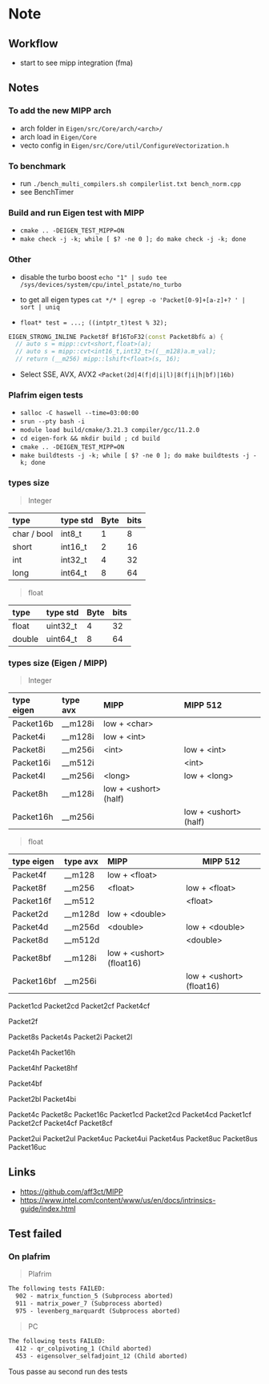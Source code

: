 # Note

## Workflow

* start to see mipp integration (fma)

## Notes

### To add the new MIPP arch

* arch folder in `Eigen/src/Core/arch/<arch>/`
* arch load in `Eigen/Core`
* vecto config in `Eigen/src/Core/util/ConfigureVectorization.h`

### To benchmark

* run `./bench_multi_compilers.sh compilerlist.txt bench_norm.cpp`
* see BenchTimer

### Build and run Eigen test with MIPP

* `cmake .. -DEIGEN_TEST_MIPP=ON`
* `make check -j -k; while [ $? -ne 0 ]; do make check -j -k; done`

### Other

* disable the turbo boost `echo "1" | sudo tee /sys/devices/system/cpu/intel_pstate/no_turbo`
* to get all eigen types `cat */* | egrep -o 'Packet[0-9]+[a-z]+? ' | sort | uniq`

* `float* test = ...; ((intptr_t)test % 32);`

```c++
EIGEN_STRONG_INLINE Packet8f Bf16ToF32(const Packet8bf& a) {
  // auto s = mipp::cvt<short,float>(a);
  // auto s = mipp::cvt<int16_t,int32_t>((__m128)a.m_val);
  // return (__m256) mipp::lshift<float>(s, 16);
```

* Select SSE, AVX, AVX2 `<Packet(2d|4(f|d|i|l)|8(f|i|h|bf)|16b)`

### Plafrim eigen tests

* `salloc -C haswell --time=03:00:00`
* `srun --pty bash -i`
* `module load build/cmake/3.21.3 compiler/gcc/11.2.0`
* `cd eigen-fork && mkdir build ; cd build`
* `cmake .. -DEIGEN_TEST_MIPP=ON`
* `make buildtests -j -k; while [ $? -ne 0 ]; do make buildtests -j -k; done`

### types size

> Integer

| type        | type std | Byte | bits |
|:------------|:---------|:-----|:-----|
| char / bool | int8_t   | 1    | 8    |
| short       | int16_t  | 2    | 16   |
| int         | int32_t  | 4    | 32   |
| long        | int64_t  | 8    | 64   |

> float

| type   | type std | Byte | bits |
|:-------|:---------|:-----|:-----|
| float  | uint32_t | 4    | 32   |
| double | uint64_t | 8    | 64   |

### types size (Eigen / MIPP)

> Integer

| type eigen | type avx | MIPP                        | MIPP 512                    |
|:-----------|:---------|:----------------------------|:----------------------------|
| Packet16b  | __m128i  | low + &lt;char&gt;          |                             |
| Packet4i   | __m128i  | low + &lt;int&gt;           |                             |
| Packet8i   | __m256i  | &lt;int&gt;                 | low + &lt;int&gt;           |
| Packet16i  | __m512i  |                             | &lt;int&gt;                 |
| Packet4l   | __m256i  | &lt;long&gt;                | low + &lt;long&gt;          |
| Packet8h   | __m128i  | low + &lt;ushort&gt; (half) |                             |
| Packet16h  | __m256i  |                             | low + &lt;ushort&gt; (half) |

> float

| type eigen | type avx | MIPP                           | MIPP 512                       |
|:-----------|:---------|:-------------------------------|--------------------------------|
| Packet4f   | __m128   | low + &lt;float&gt;            |                                |
| Packet8f   | __m256   | &lt;float&gt;                  | low + &lt;float&gt;            |
| Packet16f  | __m512   |                                | &lt;float&gt;                  |
| Packet2d   | __m128d  | low + &lt;double&gt;           |                                |
| Packet4d   | __m256d  | &lt;double&gt;                 | low + &lt;double&gt;           |
| Packet8d   | __m512d  |                                | &lt;double&gt;                 |
| Packet8bf  | __m128i  | low + &lt;ushort&gt; (float16) |                                |
| Packet16bf | __m256i  |                                | low + &lt;ushort&gt; (float16) |

<!-- Complex -->
Packet1cd
Packet2cd
Packet2cf
Packet4cf

<!-- other -->

<!-- float, double -->
Packet2f

<!-- short?, int, long -->
Packet8s
Packet4s
Packet2i
Packet2l

<!-- half -->
Packet4h
Packet16h

Packet4hf
Packet8hf

<!-- BFloat https://en.wikipedia.org/wiki/Bfloat16_floating-point_format -->
Packet4bf

<!-- ? -->
Packet2bl
Packet4bi

<!-- Complex -->
Packet4c
Packet8c
Packet16c
Packet1cd
Packet2cd
Packet4cd
Packet1cf
Packet2cf
Packet4cf
Packet8cf

<!-- unsigned -->
Packet2ui
Packet2ul
Packet4uc
Packet4ui
Packet4us
Packet8uc
Packet8us
Packet16uc

## Links

* <https://github.com/aff3ct/MIPP>
* <https://www.intel.com/content/www/us/en/docs/intrinsics-guide/index.html>

## Test failed

### On plafrim

> Plafrim

```txt
The following tests FAILED:
  902 - matrix_function_5 (Subprocess aborted)
  911 - matrix_power_7 (Subprocess aborted)
  975 - levenberg_marquardt (Subprocess aborted)
```

> PC

```txt
The following tests FAILED:
  412 - qr_colpivoting_1 (Child aborted)
  453 - eigensolver_selfadjoint_12 (Child aborted)
```

Tous passe au second run des tests
